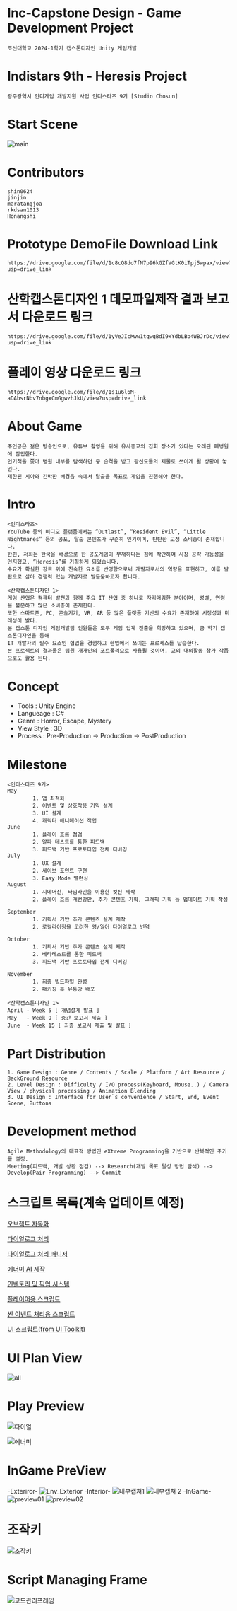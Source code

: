 # Inc-Capstone Design - Game Development Project
    조선대학교 2024-1학기 캡스톤디자인 Unity 게임개발
# Indistars 9th - Heresis Project
    광주광역시 인디게임 개발지원 사업 인디스타즈 9기 [Studio Chosun]

# Start Scene
![main](https://github.com/shin0624/Capstone_Design_01_GameDevelopment/assets/91828379/7899b98b-c3ab-4eac-b9b1-5b5e1d1ba96e)

# Contributors
    shin0624
    jinjin
    maratangjoa
    rkdsan1013
    Honangshi
    
# Prototype DemoFile Download Link
    https://drive.google.com/file/d/1c8cQ8do7fN7p96kGZfVGtK0iTpj5wpax/view?usp=drive_link
# 산학캡스톤디자인 1 데모파일제작 결과 보고서 다운로드 링크
    https://drive.google.com/file/d/1yVeJIcMww1tqwqBdI9xYdbLBp4WBJrDc/view?usp=drive_link
# 플레이 영상 다운로드 링크
    https://drive.google.com/file/d/1s1u6l6M-aDAbsrNbv7nbgxCmGgwzhJkU/view?usp=drive_link

# About Game
    주인공은 젊은 방송인으로, 유튜브 촬영을 위해 유사종교의 집회 장소가 있다는 오래된 폐병원에 잠입한다.
    인기척을 쫓아 병원 내부를 탐색하던 중 습격을 받고 광신도들의 제물로 쓰이게 될 상황에 놓인다.
    제한된 시야와 긴박한 배경음 속에서 탈출을 목표로 게임을 진행해야 한다.
    
# Intro
    <인디스타즈>
    YouTube 등의 비디오 플랫폼에서는 “Outlast”, “Resident Evil”, “Little Nightmares” 등의 공포, 탈출 콘텐츠가 꾸준히 인기이며, 탄탄한 고정 소비층이 존재합니다. 
    한편, 저희는 한국을 배경으로 한 공포게임이 부재하다는 점에 착안하여 시장 공략 가능성을 인지했고, “Heresis”를 기획하게 되었습니다.
    수요가 확실한 장르 위에 친숙한 요소를 반영함으로써 개발자로서의 역량을 표현하고, 이를 발판으로 삼아 경쟁력 있는 개발자로 발돋움하고자 합니다.
    
    <산학캡스톤디자인 1>
    게임 산업은 컴퓨터 발전과 함께 주요 IT 산업 중 하나로 자리매김한 분야이며, 성별, 연령을 불문하고 많은 소비층이 존재한다. 
    또한 스마트폰, PC, 콘솔기기, VR, AR 등 많은 플랫폼 기반의 수요가 존재하여 시장성과 미래성이 밝다. 
    본 캡스톤 디자인 게임개발팀 인원들은 모두 게임 업계 진출을 희망하고 있으며, 금 학기 캡스톤디자인을 통해 
    IT 개발자의 필수 요소인 협업을 경험하고 현업에서 쓰이는 프로세스를 답습한다.
    본 프로젝트의 결과물은 팀원 개개인의 포트폴리오로 사용될 것이며, 교외 대외활동 참가 작품으로도 활용 된다.

# Concept
 - Tools : Unity Engine
 - Langueage : C#
 - Genre : Horror, Escape, Mystery
 - View Style : 3D
 - Process : Pre-Production -> Production -> PostProduction

# Milestone
    <인디스타즈 9기>
    May   
            1. 맵 최적화
            2. 이벤트 및 상호작용 기믹 설계
            3. UI 설계
            4. 캐릭터 애니메이션 작업
    June   
            1. 플레이 흐름 점검
            2. 알파 테스트를 통한 피드백
            3. 피드백 기반 프로토타입 전체 디버깅
    July  
            1. UX 설계
            2. 세이브 포인트 구현
            3. Easy Mode 밸런싱
    August  
            1. 시네머신, 타임라인을 이용한 컷신 제작
            2. 플레이 흐름 개선방안, 추가 콘텐츠 기획, 그래픽 기획 등 업데이트 기획 작성
            
    September 
            1. 기획서 기반 추가 콘텐츠 설계 제작
            2. 로컬라이징을 고려한 영/일어 다이얼로그 번역
              
    October 
            1. 기획서 기반 추가 콘텐츠 설계 제작
            2. 베타테스트를 통한 피드백
            3. 피드백 기반 프로토타입 전체 디버깅
            
    November  
            1. 최종 빌드파일 완성
            2. 패키징 후 유통망 배포
            
    <산학캡스톤디자인 1>
    April - Week 5 [ 개념설계 발표 ]
    May   - Week 9 [ 중간 보고서 제출 ]
    June  - Week 15 [ 최종 보고서 제출 및 발표 ]

# Part Distribution
    1. Game Design : Genre / Contents / Scale / Platform / Art Resource / BackGround Resource
    2. Level Design : Difficulty / I/O process(Keyboard, Mouse..) / Camera View / physical processing / Animation Blending               
    3. UI Design : Interface for User`s convenience / Start, End, Event Scene, Buttons

# Development method
    Agile Methodology의 대표적 방법인 eXtreme Programming을 기반으로 반복적인 주기를 설정.
    Meeting(피드백, 개발 상황 점검) --> Research(개발 목표 달성 방법 탐색) --> Develop(Pair Programming) --> Commit 

# 스크립트 목록(계속 업데이트 예정)
[오브젝트 자동화](./Auto_Scripts)

[다이얼로그 처리](./Dialogue_Scripts)

[다이얼로그 처리 매니저](./Managers_Scripts)

[에너미 AI 제작](./Enemy_Scripts)

[인벤토리 및 픽업 시스템](./InventoryScripts)

[플레이어용 스크립트](./Player_Scripts)

[씬 이벤트 처리용 스크립트](./Scene_Scripts)

[UI 스크립트(from UI Toolkit)](./UI_Scripts)


# UI Plan View
![all](https://github.com/shin0624/Studio_Chosun_Heresis/assets/91828379/e5aaa7a9-6c02-41da-b81f-9c64d3cf9ef0)

# Play Preview
![다이얼](https://github.com/shin0624/Studio_Chosun_Heresis/assets/91828379/286e559b-fa84-48e8-8faa-45e2836a87e5)

![에너미](https://github.com/shin0624/Studio_Chosun_Heresis/assets/91828379/f78013a9-79eb-4db8-ba22-5a3f8a66ec78)

# InGame PreView
-Exteriror-
![Env_Exterior](https://github.com/shin0624/Capstone_Design_01_GameDevelopment/assets/91828379/6ae592fa-f403-4699-b80f-62458c934b48)
-Interior-
![내부캡쳐1](https://github.com/shin0624/Capstone_Design_01_GameDevelopment/assets/91828379/652841c8-af69-4991-ad45-8e813a996bee)
![내부캡쳐 2](https://github.com/shin0624/Capstone_Design_01_GameDevelopment/assets/91828379/c969e9e2-7280-4a45-9db1-37c2a8d1a58a)
-InGame-
![preview01](https://github.com/shin0624/Studio_Chosun_Heresis/assets/91828379/0a7f6c07-2d6e-4fa9-9d80-570428fccf5f)
![preview02](https://github.com/shin0624/Studio_Chosun_Heresis/assets/91828379/e6463284-9843-4fab-9591-cd4fd650144a)

# 조작키
![조작키](https://github.com/shin0624/Studio_Chosun_Heresis/assets/91828379/c0b34ac3-113a-4115-837c-f899ed82467d)

# Script Managing Frame
![코드관리프레임](https://github.com/shin0624/Capstone_Design_01_GameDevelopment/assets/91828379/841dab83-4161-4427-b2d5-86a9e3e11d7d)

